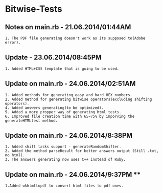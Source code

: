 Bitwise-Tests
=============

## Notes on main.rb - 21.06.2014/01:44AM ##
	1. The PDF file generating doesn't work as its supposed to(Adobe error).

## Update - 23.06.2014/08:45PM ##
	1. Added HTML+CSS template that is going to be used.

## Update on main.rb - 24.06.2014/02:51AM ##
	1. Added methods for generating easy and hard HEX numbers.
	2. Added method for generating bitwise operators(excluding shifting operators).
	4. Added answers generating(to be optimized).
	5. Added a more propper way of generating html tests.
	6. Improved file creation time with 65~75% by imporving the generateHTMLtest method.

## Update on main.rb - 24.06.2014/8:38PM ##
	1. Added shift tasks support - generateRandomShifter.
	2. Added the method parseResult for better answers output (Still .txt, no html).
	3. The answers generating now uses C++ instead of Ruby.

## Update on main.rb - 24.06.2014/9:37PM **
	1.Added wkhtmltopdf to convert html files to pdf ones.
